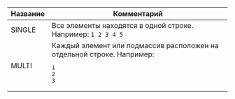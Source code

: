 | Название | Комментарий                                                                             |
|----------|-----------------------------------------------------------------------------------------|
| SINGLE   | Все элементы находятся в одной строке. Например: `1 2 3 4 5 `                             |
| MULTI    | Каждый элемент или подмассив расположен на отдельной строке. Например: <pre>1<br/>2<br/>3</pre> |
